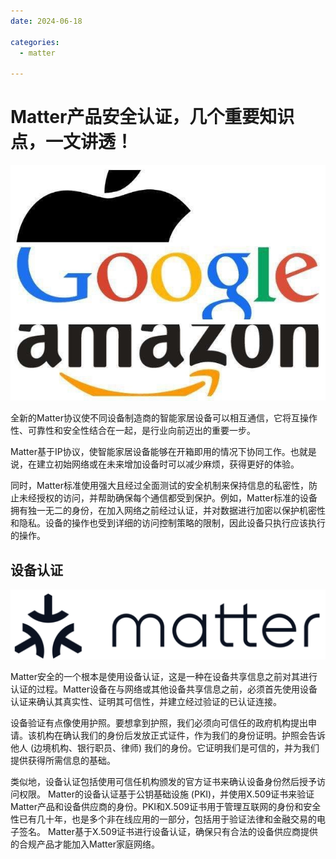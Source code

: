 ```yaml
---
date: 2024-06-18

categories:
  - matter

---
```


# Matter产品安全认证，几个重要知识点，一文讲透！

<!-- more -->

![](../../assets/images/R-C.jpg)

全新的Matter协议使不同设备制造商的智能家居设备可以相互通信，它将互操作性、可靠性和安全性结合在一起，是行业向前迈出的重要一步。

Matter基于IP协议，使智能家居设备能够在开箱即用的情况下协同工作。也就是说，在建立初始网络或在未来增加设备时可以减少麻烦，获得更好的体验。 

同时，Matter标准使用强大且经过全面测试的安全机制来保持信息的私密性，防止未经授权的访问，并帮助确保每个通信都受到保护。例如，Matter标准的设备拥有独一无二的身份，在加入网络之前经过认证，并对数据进行加密以保护机密性和隐私。设备的操作也受到详细的访问控制策略的限制，因此设备只执行应该执行的操作。 

## 设备认证

![](../../assets/images/matter.jpg)

Matter安全的一个根本是使用设备认证，这是一种在设备共享信息之前对其进行认证的过程。Matter设备在与网络或其他设备共享信息之前，必须首先使用设备认证来确认其真实性、证明其可信性，并建立经过验证的已认证连接。 

设备验证有点像使用护照。要想拿到护照，我们必须向可信任的政府机构提出申请。该机构在确认我们的身份后发放正式证件，作为我们的身份证明。护照会告诉他人 (边境机构、银行职员、律师) 我们的身份。它证明我们是可信的，并为我们提供获得所需信息的基础。

类似地，设备认证包括使用可信任机构颁发的官方证书来确认设备身份然后授予访问权限。 
Matter的设备认证基于公钥基础设施 (PKI)，并使用X.509证书来验证Matter产品和设备供应商的身份。PKI和X.509证书用于管理互联网的身份和安全性已有几十年，也是多个非在线应用的一部分，包括用于验证法律和金融交易的电子签名。 
Matter基于X.509证书进行设备认证，确保只有合法的设备供应商提供的合规产品才能加入Matter家庭网络。